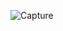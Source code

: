 ![Capture](https://github.com/n0dzzz/Unity-Zombie-Game-Demo/assets/62735552/aa5a693e-8f01-4133-988e-944dde2b748b)
